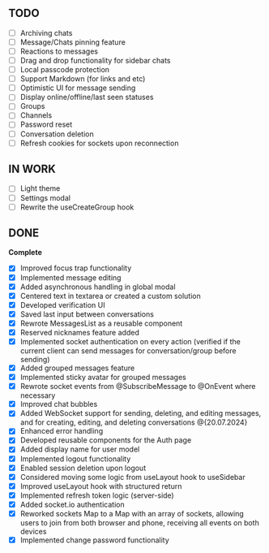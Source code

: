 ## TODO

- [ ] Archiving chats
- [ ] Message/Chats pinning feature
- [ ] Reactions to messages
- [ ] Drag and drop functionality for sidebar chats
- [ ] Local passcode protection
- [ ] Support Markdown (for links and etc)
- [ ] Optimistic UI for message sending
- [ ] Display online/offline/last seen statuses
- [ ] Groups
- [ ] Channels
- [ ] Password reset
- [ ] Conversation deletion
- [ ] Refresh cookies for sockets upon reconnection

## IN WORK

- [ ] Light theme
- [ ] Settings modal
- [ ] Rewrite the useCreateGroup hook

## DONE

**Complete**
- [x] Improved focus trap functionality
- [x] Implemented message editing
- [x] Added asynchronous handling in global modal
- [x] Centered text in textarea or created a custom solution
- [x] Developed verification UI
- [x] Saved last input between conversations
- [x] Rewrote MessagesList as a reusable component
- [x] Reserved nicknames feature added
- [x] Implemented socket authentication on every action (verified if the current client can send messages for conversation/group before sending)
- [x] Added grouped messages feature
- [x] Implemented sticky avatar for grouped messages
- [x] Rewrote socket events from @SubscribeMessage to @OnEvent where necessary
- [x] Improved chat bubbles
- [x] Added WebSocket support for sending, deleting, and editing messages, and for creating, editing, and deleting conversations @{20.07.2024}
- [x] Enhanced error handling
- [x] Developed reusable components for the Auth page
- [x] Added display name for user model
- [x] Implemented logout functionality
- [x] Enabled session deletion upon logout
- [x] Considered moving some logic from useLayout hook to useSidebar
- [x] Improved useLayout hook with structured return
- [x] Implemented refresh token logic (server-side)
- [x] Added socket.io authentication
- [x] Reworked sockets Map to a Map with an array of sockets, allowing users to join from both browser and phone, receiving all events on both devices
- [x] Implemented change password functionality